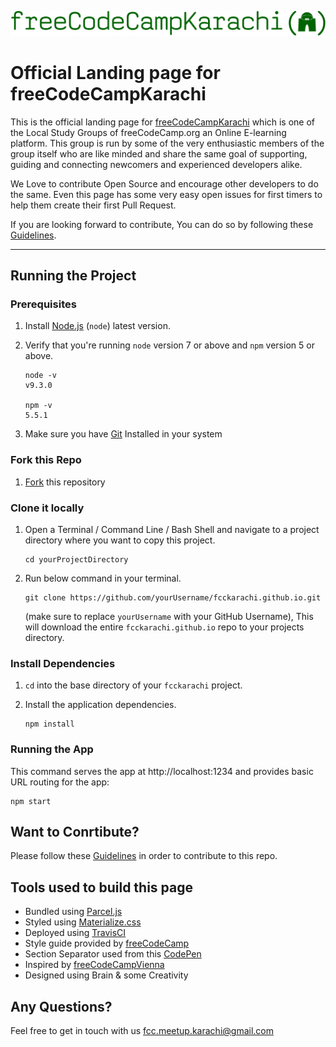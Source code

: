 
![preview-web](https://raw.githubusercontent.com/fcckarachi/fcckarachi-logos/master/logos/green%20logo.svg?sanitize=true)

# Official Landing page for freeCodeCampKarachi

This is the official landing page for [freeCodeCampKarachi](https://fcckarachi.github.io) which is one of the Local Study Groups of freeCodeCamp.org an Online E-learning platform. This group is run by some of the very enthusiastic members of the group itself who are like minded and share the same goal of supporting, guiding and connecting newcomers and experienced developers alike.

We Love to contribute Open Source and encourage other developers to do the same. Even this page has some very easy open issues for first timers to help them create their first Pull Request.

If you are looking forward to contribute, You can do so by following these [Guidelines](https://github.com/fcckarachi/fcckarachi.github.io/blob/develop/CONTRIBUTING.md).

____________________________________________________________________


## Running the Project

### Prerequisites

1.  Install [Node.js](https://nodejs.org/) (`node`) latest version.

1.  Verify that you're running `node` version 7 or above and `npm`
    version 5 or above.

        node -v
        v9.3.0

        npm -v
        5.5.1
  
  1. Make sure you have [Git](https://git-scm.com/) Installed in your system

### Fork this Repo

1.  [Fork](https://github.com/fcckarachi/fcckarachi.github.io/fork) this repository


### Clone it locally

1.  Open a Terminal / Command Line / Bash Shell and navigate to a project directory where you want to copy this project.
        
        cd yourProjectDirectory

1.  Run below command in your terminal.

        git clone https://github.com/yourUsername/fcckarachi.github.io.git
    (make sure to replace `yourUsername` with your GitHub Username), This will download the entire `fcckarachi.github.io` repo to your projects directory.

### Install Dependencies

1. `cd` into the base directory of your `fcckarachi` project.

1.  Install the application dependencies.

        npm install

### Running the App
  
This command serves the app at http://localhost:1234 and provides basic URL routing for the app:
	
	npm start


## Want to Conrtibute?

Please follow these [Guidelines](https://github.com/fcckarachi/fcckarachi.github.io/blob/develop/CONTRIBUTING.md) in order to contribute to this repo. 

## Tools used to build this page

- Bundled using [Parcel.js](https://parceljs.org/)
- Styled using [Materialize.css](http://materializecss.com/getting-started.html)
- Deployed using [TravisCI](https://travis-ci.org/)
- Style guide provided by [freeCodeCamp](https://design-style-guide.freecodecamp.org/) 
- Section Separator used from this [CodePen](https://codepen.io/whitelightG/pen/ezNNYg?q=Section%20Seperator&limit=all&type=type-pens)
- Inspired by [freeCodeCampVienna](https://fccvienna.github.io/)
- Designed using Brain & some Creativity

## Any Questions?

Feel free to get in touch with us fcc.meetup.karachi@gmail.com